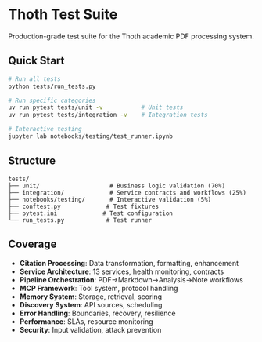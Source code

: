 # Thoth Test Suite

Production-grade test suite for the Thoth academic PDF processing system.

## Quick Start

```bash
# Run all tests
python tests/run_tests.py

# Run specific categories
uv run pytest tests/unit -v           # Unit tests
uv run pytest tests/integration -v    # Integration tests

# Interactive testing
jupyter lab notebooks/testing/test_runner.ipynb
```

## Structure

```
tests/
├── unit/                    # Business logic validation (70%)
├── integration/             # Service contracts and workflows (25%)
├── notebooks/testing/       # Interactive validation (5%)
├── conftest.py             # Test fixtures
├── pytest.ini             # Test configuration
└── run_tests.py            # Test runner
```

## Coverage

- **Citation Processing**: Data transformation, formatting, enhancement
- **Service Architecture**: 13 services, health monitoring, contracts
- **Pipeline Orchestration**: PDF→Markdown→Analysis→Note workflows
- **MCP Framework**: Tool system, protocol handling
- **Memory System**: Storage, retrieval, scoring
- **Discovery System**: API sources, scheduling
- **Error Handling**: Boundaries, recovery, resilience
- **Performance**: SLAs, resource monitoring
- **Security**: Input validation, attack prevention

